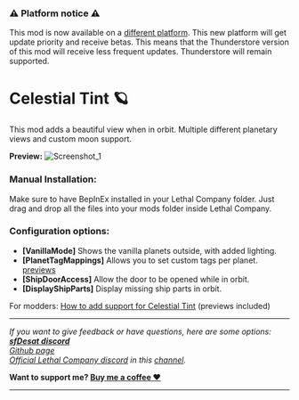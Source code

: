 ### ⚠️ Platform notice ⚠️
This mod is now available on a [different platform](https://www.curseforge.com/lethal-company/mods/celestial-tint). This new platform will get update priority and receive betas. This means that the Thunderstore version of this mod will receive less frequent updates. Thunderstore will remain supported.

# Celestial Tint 🪐
This mod adds a beautiful view when in orbit. Multiple different planetary views and custom moon support.

**Preview:**
![Screenshot_1](https://raw.githubusercontent.com/sfDesat/Celestial-Tint/main/Screenshots/Rocky.png "Rocky")
  
### Manual Installation:
Make sure to have BepInEx installed in your Lethal Company folder.
Just drag and drop all the files into your mods folder inside Lethal Company.
  
### Configuration options:
- **[VanillaMode]** Shows the vanilla planets outside, with added lighting.
- **[PlanetTagMappings]** Allows you to set custom tags per planet. [previews](https://github.com/sfDesat/Celestial-Tint/wiki/Adding-support-for-Celestial-Tint#preview-images)
- **[ShipDoorAccess]** Allow the door to be opened while in orbit.
- **[DisplayShipParts]** Display missing ship parts in orbit.
  
For modders: [How to add support for Celestial Tint](https://github.com/sfDesat/Celestial-Tint/wiki/Adding-support-for-Celestial-Tint) (previews included)
  
***
_If you want to give feedback or have questions, here are some options:  
**[sfDesat discord](https://discord.gg/UVJx7F8mJY)**  
[Github page](https://github.com/sfDesat/Celestial-Tint/issues)  
[Official Lethal Company discord](https://discord.gg/lcmod) in this [channel](https://discordapp.com/channels/1168655651455639582/1198736199297286196)._  

**Want to support me? [Buy me a coffee ❤️](https://ko-fi.com/sfdesat)**
***
